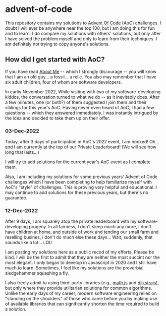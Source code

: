 # advent-of-code

This repository contains my solutions to [Advent Of Code](https://adventofcode.com) (AoC) challenges. I doubt I will ever be anywhere near the top 100, but I am doing this for fun and to learn. I do compare my solutions with others' solutions, but only after I have solved the problem myself and only to learn from their techniques. I am definitely not trying to copy anyone's solutions.

## How did I get started with AoC? 

If you have read [About Me](https://github.com/nqzyx/nqzyx/ABOUTME.md) -- which I strongly discourage -- you will know that I am an old guy... a fossil... a relic. You also may remember that I have six adult children, four of whom are software developers.

In earliy November 2022, While visiting with two of my software-developing kiddos, the conversation turned to what we do -- as it inevitably does. After a few minutes, one (or both?) of them suggested I join them and their siblings for this year's AoC. Having never even heard of AoC, I had a few questions -- which they answered immediately. I was instantly intrigued by the idea and decided to take them up on their offer. 

### 03-Dec-2022

Today, after 3 days of participation in AoC's 2022 event, I am hooked! Oh... and I am currently at the top of our Private Leaderboard! (We will see how long that lasts...)

I will try to add solutions for the current year's AoC event as I complete them. 

Also, I am including my solutions for some previous years' Advent of Code challenges which I have been completing to help familiarize myself with AoC's "style" of challenges. This is proving very helpful and educational. I may continue to add solutions for these previous years, but there's no guarantee.

### 12-Dec-2022

After 9 days, I am squarely atop the private leaderboard with my software-developing progeny. In all fairness, I don't sleep much any more, I don't have children at home, and outside of work and tending our small farm and reselling busines, I don't do much else these days... Wait, suddenly, that sounds like a lot... LOL!

I am posting my solutions here as a public recod of my efforts. Please be kind. I will be the first to admit that they are neither the most succint nor the most elegant. I only began to develop in Javascript in 2020 and I still have much to learn. Sometimes, I feel like my solutions are the proverbial sledgehammer squashing a fly. 

I also freely admit to using third-party libraries (e.g., [math.js](https://mathjs.org/docs/datatypes/matrices.html) and [djikstrajs](https://github.com/tcort/dijkstrajs)), but only where they provide utilitarian solutions for common algorithms. Unlike the early days of my career, modern software engineering relies on "standing on the shoulders" of those who came before you by making use of available libraries that can significantly shorten the time required to build a solution. 
